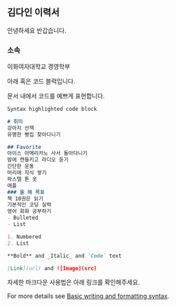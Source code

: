 ## 김다인 이력서

안녕하세요 반갑습니다.

### 소속
이화여자대학교 경영학부


아래 혹은 코드 블럭입니다. 

문서 내에서 코드를 예쁘게 표현합니다.

```markdown
Syntax highlighted code block

# 취미
강아지 산책
유명한 빵집 찾아다니기

## Favorite
아이스 아메리카노 사서 돌아다니기
밤에 캔들키고 라디오 듣기
간단한 운동
머리에 지식 쌓기
파스텔 톤 옷
애플
### 올 해 목표
책 10권은 읽기
기본적인 코딩 실력
영어 회화 공부하기
- Bulleted
- List

1. Numbered
2. List

**Bold** and _Italic_ and `Code` text

[Link](url) and ![Image](src)
```

자세한 마크다운 사용법은 아래 링크를 확인해주세요.

For more details see [Basic writing and formatting syntax](https://docs.github.com/en/github/writing-on-github/getting-started-with-writing-and-formatting-on-github/basic-writing-and-formatting-syntax).


